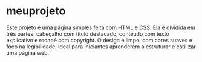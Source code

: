# meuprojeto
Este projeto é uma página simples feita com HTML e CSS. Ela é dividida em três partes: cabeçalho com título destacado, conteúdo com texto explicativo e rodapé com copyright. O design é limpo, com cores suaves e foco na legibilidade. Ideal para iniciantes aprenderem a estruturar e estilizar uma página web.
